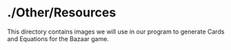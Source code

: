 # ./Other/Resources

This directory contains images we will use in our program to generate Cards and Equations for the Bazaar game. 


